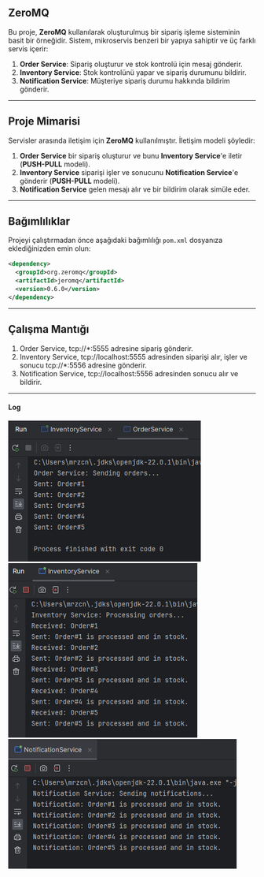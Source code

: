 ## ZeroMQ

Bu proje, **ZeroMQ** kullanılarak oluşturulmuş bir sipariş işleme sisteminin basit bir örneğidir. Sistem, mikroservis benzeri bir yapıya sahiptir ve üç farklı servis içerir:

1. **Order Service**: Sipariş oluşturur ve stok kontrolü için mesaj gönderir.
2. **Inventory Service**: Stok kontrolünü yapar ve sipariş durumunu bildirir.
3. **Notification Service**: Müşteriye sipariş durumu hakkında bildirim gönderir.

---

## **Proje Mimarisi**

Servisler arasında iletişim için **ZeroMQ** kullanılmıştır. İletişim modeli şöyledir:

1. **Order Service** bir sipariş oluşturur ve bunu **Inventory Service**'e iletir (**PUSH-PULL** modeli).
2. **Inventory Service** siparişi işler ve sonucunu **Notification Service**'e gönderir (**PUSH-PULL** modeli).
3. **Notification Service** gelen mesajı alır ve bir bildirim olarak simüle eder.

---

## **Bağımlılıklar**

Projeyi çalıştırmadan önce aşağıdaki bağımlılığı `pom.xml` dosyanıza eklediğinizden emin olun:

```xml
<dependency>
  <groupId>org.zeromq</groupId>
  <artifactId>jeromq</artifactId>
  <version>0.6.0</version>
</dependency>
```

---
## Çalışma Mantığı
1. Order Service, tcp://*:5555 adresine sipariş gönderir.
2. Inventory Service, tcp://localhost:5555 adresinden siparişi alır, işler ve sonucu tcp://*:5556 adresine gönderir.
3. Notification Service, tcp://localhost:5556 adresinden sonucu alır ve bildirir.
---
#### Log
![order](assets/Ekran%20görüntüsü%202024-12-02%20141827.png)
![inventory](assets/Ekran%20görüntüsü%202024-12-02%20141810.png)
![notification](assets/Ekran%20görüntüsü%202024-12-02%20141815.png)
